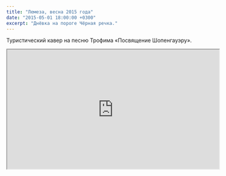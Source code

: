 ```yaml
---
title: "Лемеза, весна 2015 года"
date: "2015-05-01 18:00:00 +0300"
excerpt: "Днёвка на пороге Чёрная речка."
---
```


Туристический кавер на песню Трофима &laquo;Посвящение Шопенгауэру&raquo;.

<div class="video-wrapper">
  <iframe width="560" height="315" src="https://www.youtube.com/embed/IHkGBZ5WQEQ" allow="accelerometer; autoplay; encrypted-media; gyroscope; picture-in-picture" allowfullscreen></iframe>
</div>
